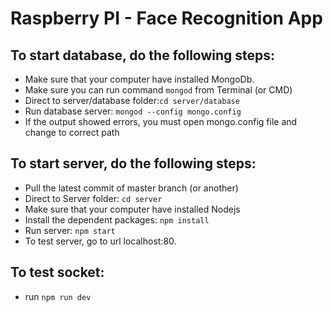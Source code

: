 # Raspberry PI - Face Recognition App

## To start database, do the following steps:
- Make sure that your computer have installed MongoDb.
- Make sure you can run command ```mongod``` from Terminal (or CMD)
- Direct to server/database folder:```cd server/database```
- Run database server: ```mongod --config mongo.config```
- If the output showed errors, you must open mongo.config file and change to correct path

## To start server, do the following steps:
- Pull the latest commit of master branch (or another)
- Direct to Server folder: ```cd server```
- Make sure that your computer have installed Nodejs
- Install the dependent packages: ```npm install```
- Run server: ```npm start```
- To test server, go to url localhost:80.

## To test socket:
- run ```npm run dev```